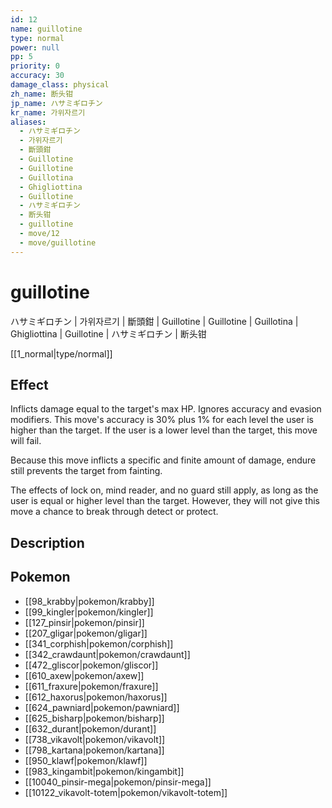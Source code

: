 ```yaml
---
id: 12
name: guillotine
type: normal
power: null
pp: 5
priority: 0
accuracy: 30
damage_class: physical
zh_name: 断头钳
jp_name: ハサミギロチン
kr_name: 가위자르기
aliases:
  - ハサミギロチン
  - 가위자르기
  - 斷頭鉗
  - Guillotine
  - Guillotine
  - Guillotina
  - Ghigliottina
  - Guillotine
  - ハサミギロチン
  - 断头钳
  - guillotine
  - move/12
  - move/guillotine
---
```

# guillotine
    
ハサミギロチン | 가위자르기 | 斷頭鉗 | Guillotine | Guillotine | Guillotina | Ghigliottina | Guillotine | ハサミギロチン | 断头钳

[[1_normal|type/normal]]

## Effect

Inflicts damage equal to the target's max HP.  Ignores accuracy and evasion modifiers.  This move's accuracy is 30% plus 1% for each level the user is higher than the target.  If the user is a lower level than the target, this move will fail.

Because this move inflicts a specific and finite amount of damage, endure still prevents the target from fainting.

The effects of lock on, mind reader, and no guard still apply, as long as the user is equal or higher level than the target.  However, they will not give this move a chance to break through detect or protect.

## Description



## Pokemon

- [[98_krabby|pokemon/krabby]]
- [[99_kingler|pokemon/kingler]]
- [[127_pinsir|pokemon/pinsir]]
- [[207_gligar|pokemon/gligar]]
- [[341_corphish|pokemon/corphish]]
- [[342_crawdaunt|pokemon/crawdaunt]]
- [[472_gliscor|pokemon/gliscor]]
- [[610_axew|pokemon/axew]]
- [[611_fraxure|pokemon/fraxure]]
- [[612_haxorus|pokemon/haxorus]]
- [[624_pawniard|pokemon/pawniard]]
- [[625_bisharp|pokemon/bisharp]]
- [[632_durant|pokemon/durant]]
- [[738_vikavolt|pokemon/vikavolt]]
- [[798_kartana|pokemon/kartana]]
- [[950_klawf|pokemon/klawf]]
- [[983_kingambit|pokemon/kingambit]]
- [[10040_pinsir-mega|pokemon/pinsir-mega]]
- [[10122_vikavolt-totem|pokemon/vikavolt-totem]]

